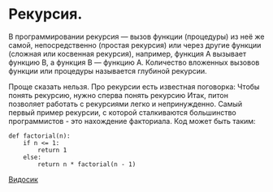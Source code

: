 # Рекурсия.

В программировании рекурсия — вызов функции \(процедуры\) из неё же самой, непосредственно \(простая рекурсия\) или через другие функции \(сложная или косвенная рекурсия\), например, функция A вызывает функцию B, а функция B — функцию A. Количество вложенных вызовов функции или процедуры называется глубиной рекурсии.

Проще сказать нельзя. Про рекурсии есть известная поговорка: Чтобы понять рекурсию, нужно сперва понять рекурсию Итак, питон позволяет работать с рекурсиями легко и непринужденно. Самый первый пример рекурсии, с которой сталкиваются большинство программистов - это нахождение факториала. Код может быть таким:

```text
def factorial(n):
    if n <= 1:
        return 1
    else:
        return n * factorial(n - 1)
```

[Видосик](http://www.youtube.com/watch?time_continue=17&v=5wm1eJP4JeU)

